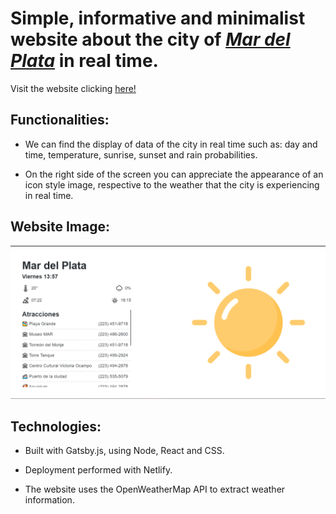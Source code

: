 # Simple, informative and minimalist website about the city of [*Mar del Plata*](https://mar-del-plata.netlify.app) in real time.

Visit the website clicking [here!](https://mar-del-plata.netlify.app)

## Functionalities:

- We can find the display of data of the city in real time such as: day and time, temperature, sunrise, sunset and rain probabilities.

- On the right side of the screen you can appreciate the appearance of an icon style image, respective to the weather that the city is experiencing in real time.

## Website Image:
![Website](src/images/mardelplata-website.png)

## Technologies:
- Built with Gatsby.js, using Node, React and CSS. 

- Deployment performed with Netlify.

- The website uses the OpenWeatherMap API to extract weather information.